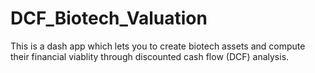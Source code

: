 # DCF_Biotech_Valuation
This is a dash app which lets you to create biotech assets and compute their financial viablity through discounted cash flow (DCF) analysis.

